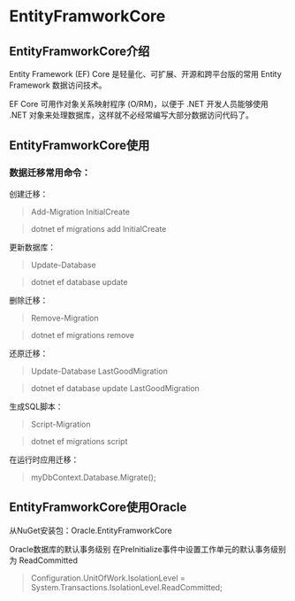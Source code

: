 # EntityFramworkCore

## EntityFramworkCore介绍

Entity Framework (EF) Core 是轻量化、可扩展、开源和跨平台版的常用 Entity Framework 数据访问技术。

EF Core 可用作对象关系映射程序 (O/RM)，以便于 .NET 开发人员能够使用 .NET 对象来处理数据库，这样就不必经常编写大部分数据访问代码了。

## EntityFramworkCore使用

### 数据迁移常用命令：

创建迁移：

> Add-Migration InitialCreate

> dotnet ef migrations add InitialCreate

更新数据库：

> Update-Database

> dotnet ef database update

删除迁移：

> Remove-Migration

> dotnet ef migrations remove

还原迁移：

> Update-Database LastGoodMigration

> dotnet ef database update LastGoodMigration

生成SQL脚本：

> Script-Migration

> dotnet ef migrations script

在运行时应用迁移：

> myDbContext.Database.Migrate();

## EntityFramworkCore使用Oracle

从NuGet安装包：Oracle.EntityFramworkCore

Oracle数据库的默认事务级别
在PreInitialize事件中设置工作单元的默认事务级别为 ReadCommitted

> Configuration.UnitOfWork.IsolationLevel = System.Transactions.IsolationLevel.ReadCommitted;